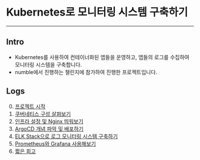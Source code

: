 # Kubernetes로 모니터링 시스템 구축하기

----
## Intro
- Kubernetes를 사용하여 컨테이너화된 앱들을 운영하고, 앱들의 로그를 수집하여 모니터링 시스템을 구축합니다.
- numble에서 진행하는 챌린지에 참가하여 진행한 프로젝트입니다.

## Logs
0. [프로젝트 시작](https://reowjd.tistory.com/6)
1. [쿠버네티스 구성 살펴보기](https://reowjd.tistory.com/1) 
2. [인프라 설정 및 Nginx 띄워보기](https://reowjd.tistory.com/2)
3. [ArgoCD 개념 파악 및 배포하기](https://reowjd.tistory.com/3)
4. [ELK Stack으로 로그 모니터링 시스템 구축하기](https://reowjd.tistory.com/4)
5. [Prometheus와 Grafana 사용해보기](https://reowjd.tistory.com/5)
6. [짧은 회고](https://reowjd.tistory.com/7)